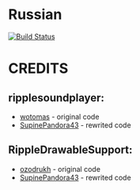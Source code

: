 # Russian
[![Build Status](https://travis-ci.com/SupinePandora43/Russian.svg?branch=master)](https://travis-ci.com/SupinePandora43/Russian)

# CREDITS
## ripplesoundplayer:
 - [wotomas](https://github.com/wotomas) - original code
 - [SupinePandora43](https://github.com/SupinePandora43) - rewrited code
 
## RippleDrawableSupport:
 - [ozodrukh](https://github.com/ozodrukh) - original code
 - [SupinePandora43](https://github.com/SupinePandora43) - rewrited code
